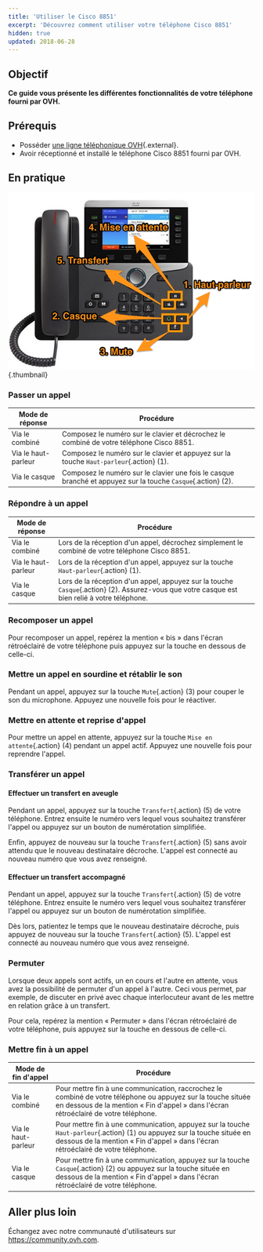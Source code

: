 ```yaml
---
title: 'Utiliser le Cisco 8851'
excerpt: 'Découvrez comment utiliser votre téléphone Cisco 8851'
hidden: true
updated: 2018-06-28
---
```



## Objectif

**Ce guide vous présente les différentes fonctionnalités de votre téléphone fourni par OVH.**

## Prérequis

- Posséder [une ligne téléphonique OVH](https://www.ovhtelecom.fr/telephonie/){.external}.
- Avoir réceptionné et installé le téléphone Cisco 8851 fourni par OVH.

## En pratique

![Visuel du Cisco 8851](images/cisco-8851.png){.thumbnail}

### Passer un appel

|Mode de réponse|Procédure|
|---|---|
|Via le combiné|Composez le numéro sur le clavier et décrochez le combiné de votre téléphone Cisco 8851.|
|Via le haut-parleur|Composez le numéro sur le clavier et appuyez sur la touche `Haut-parleur`{.action} (1).|
|Via le casque|Composez le numéro sur le clavier une fois le casque branché et appuyez sur la touche `Casque`{.action} (2).|

### Répondre à un appel

|Mode de réponse|Procédure|
|---|---|
|Via le combiné|Lors de la réception d'un appel, décrochez simplement le combiné de votre téléphone Cisco 8851.|
|Via le haut-parleur|Lors de la réception d'un appel, appuyez sur la touche `Haut-parleur`{.action} (1).|
|Via le casque|Lors de la réception d'un appel, appuyez sur la touche `Casque`{.action} (2). Assurez-vous que votre casque est bien relié à votre téléphone.|

### Recomposer un appel

Pour recomposer un appel, repérez la mention « bis » dans l'écran rétroéclairé de votre téléphone puis appuyez sur la touche en dessous de celle-ci.

### Mettre un appel en sourdine et rétablir le son

Pendant un appel, appuyez sur la touche `Mute`{.action} (3) pour couper le son du microphone. Appuyez une nouvelle fois pour le réactiver.

### Mettre en attente et reprise d'appel

Pour mettre un appel en attente, appuyez sur la touche `Mise en attente`{.action} (4) pendant un appel actif. Appuyez une nouvelle fois pour reprendre l'appel.

### Transférer un appel

#### Effectuer un transfert en aveugle

Pendant un appel, appuyez sur la touche `Transfert`{.action} (5) de votre téléphone. Entrez ensuite le numéro vers lequel vous souhaitez transférer l'appel ou appuyez sur un bouton de numérotation simplifiée.

Enfin, appuyez de nouveau sur la touche `Transfert`{.action} (5) sans avoir attendu que le nouveau destinataire décroche. L'appel est connecté au nouveau numéro que vous avez renseigné.

#### Effectuer un transfert accompagné

Pendant un appel, appuyez sur la touche `Transfert`{.action} (5) de votre téléphone. Entrez ensuite le numéro vers lequel vous souhaitez transférer l'appel ou appuyez sur un bouton de numérotation simplifiée.

Dès lors, patientez le temps que le nouveau destinataire décroche, puis appuyez de nouveau sur la touche `Transfert`{.action} (5). L'appel est connecté au nouveau numéro que vous avez renseigné.

### Permuter

Lorsque deux appels sont actifs, un en cours et l'autre en attente, vous avez la possibilité de permuter d'un appel à l'autre. Ceci vous permet, par exemple, de discuter en privé avec chaque interlocuteur avant de les mettre en relation grâce à un transfert.

Pour cela, repérez la mention « Permuter » dans l'écran rétroéclairé de votre téléphone, puis appuyez sur la touche en dessous de celle-ci.

### Mettre fin à un appel

|Mode de fin d'appel|Procédure|
|---|---|
|Via le combiné|Pour mettre fin à une communication, raccrochez le combiné de votre téléphone ou appuyez sur la touche située en dessous de la mention « Fin d'appel » dans l'écran rétroéclairé de votre téléphone.|
|Via le haut-parleur|Pour mettre fin à une communication, appuyez sur la touche `Haut-parleur`{.action} (1) ou appuyez sur la touche située en dessous de la mention « Fin d'appel » dans l'écran rétroéclairé de votre téléphone.|
|Via le casque|Pour mettre fin à une communication, appuyez sur la touche `Casque`{.action} (2) ou appuyez sur la touche située en dessous de la mention « Fin d'appel » dans l'écran rétroéclairé de votre téléphone.|

## Aller plus loin

Échangez avec notre communauté d'utilisateurs sur <https://community.ovh.com>.
